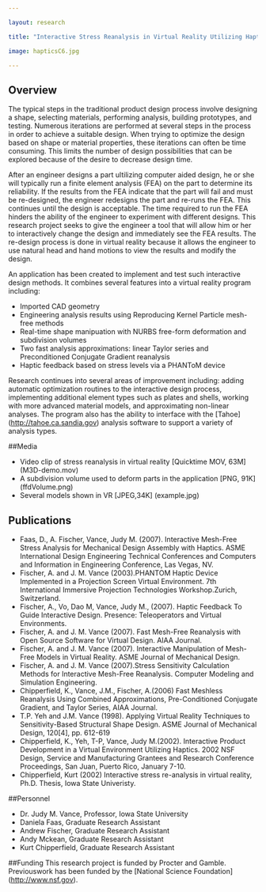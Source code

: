 ```yaml
---

layout: research

title: "Interactive Stress Reanalysis in Virtual Reality Utilizing Haptics"

image: hapticsC6.jpg

---
```


## Overview
The typical steps in the traditional product design process involve
designing a shape, selecting materials, performing analysis, building
prototypes, and testing. Numerous iterations are performed at several steps in
the process in order to achieve a suitable design. When trying to optimize the
design based on shape or material properties, these iterations can often be
time consuming. This limits the number of design possibilities that can be
explored because of the desire to decrease design time.

After an engineer designs a part ultilizing computer
aided design, he or she will typically run a finite element analysis (FEA) on
the part to determine its reliability. If the results from the FEA indicate
that the part will fail and must be re-designed, the engineer redesigns the
part and re-runs the FEA. This continues until the design is acceptable. The
time required to run the FEA hinders the ability of the engineer to experiment
with different designs. This research project seeks to give the engineer a tool
that will allow him or her to interactively change the design and immediately
see the FEA results. The re-design process is done in virtual reality because
it allows the engineer to use natural head and hand motions to view the results
and modify the design. 

An application has been created to implement and test such interactive design
methods. It combines several features into a virtual reality program including:
- Imported CAD geometry
- Engineering analysis results using Reproducing Kernel Particle mesh-free methods
- Real-time shape manipuation with NURBS free-form deformation and subdivision volumes 
- Two fast analysis approximations: linear Taylor series and Preconditioned Conjugate Gradient reanalysis
- Haptic feedback based on stress levels via a PHANToM device

Research continues into several areas of improvement including: adding
automatic optimization routines to the interactive design process, implementing
additional element types such as plates and shells, working with more advanced
material models, and approximating non-linear analyses. The program also has
the ability to interface with the [Tahoe] (http://tahoe.ca.sandia.gov)
analysis software to support a variety of analysis types.

##Media
- Video clip of stress reanalysis in virtual reality [Quicktime MOV, 63M] (M3D-demo.mov)
- A subdivision volume used to deform parts in the application [PNG, 91K] (ffdVolume.png)
- Several models shown in VR [JPEG,34K] (example.jpg) 

## Publications
- Faas, D., A. Fischer, Vance, Judy M. (2007). Interactive Mesh-Free Stress Analysis for Mechanical 
Design Assembly with Haptics. ASME International Design Engineering Technical Conferences
 and Computers and Information in Engineering Conference, Las Vegas, NV.
- Fischer, A. and J. M. Vance (2003).PHANTOM Haptic Device Implemented in a Projection
Screen Virtual Environment. 7th International Immersive
Projection Technologies Workshop.Zurich, Switzerland.
- Fischer, A., Vo,
Dao M, Vance, Judy M., (2007). Haptic Feedback To Guide Interactive
Design. Presence: Teleoperators and Virtual
Environments.
- Fischer,
A. and J. M. Vance (2007). Fast Mesh-Free
Reanalysis with Open Source Software for Virtual Design. AIAA Journal.
- Fischer,
A. and J. M. Vance (2007). Interactive
Manipulation of Mesh-Free Models in Virtual Reality. ASME Journal of Mechanical Design.
- Fischer, A. and
J. M. Vance (2007).Stress Sensitivity
Calculation Methods for Interactive Mesh-Free Reanalysis. Computer Modeling and Simulation Engineering.
- Chipperfield, K., Vance, J.M.,
Fischer, A.(2006) Fast Meshless Reanalysis Using Combined Approximations,
Pre-Conditioned Conjugate Gradient, and Taylor Series, AIAA Journal.
- T.P. Yeh and J.M. Vance (1998). Applying Virtual
Reality Techniques to Sensitivity-Based Structural Shape Design. ASME
Journal of Mechanical Design, 120[4], pp. 612-619 
- Chipperfield, K., Yeh, T-P, Vance, Judy M.(2002). Interactive Product
Development in a Virtual Environment Utilizing Haptics. 2002 NSF Design,
Service and Manufacturing Grantees and Research Conference Proceedings, San
Juan, Puerto Rico, January 7-10.
- Chipperfield, Kurt (2002) Interactive stress re-analysis in virtual reality, Ph.D.
Thesis, Iowa State Univeristy.

##Personnel
- Dr. Judy M. Vance, Professor, Iowa State University
- Daniela Faas, Graduate Research Assistant
- Andrew Fischer, Graduate Research Assistant
- Andy Mckean, Graduate Research Assistant
- Kurt Chipperfield, Graduate Research Assistant

##Funding
This research project is funded by Procter and Gamble. Previouswork has been funded by the
[National Science Foundation] (http://www.nsf.gov).


